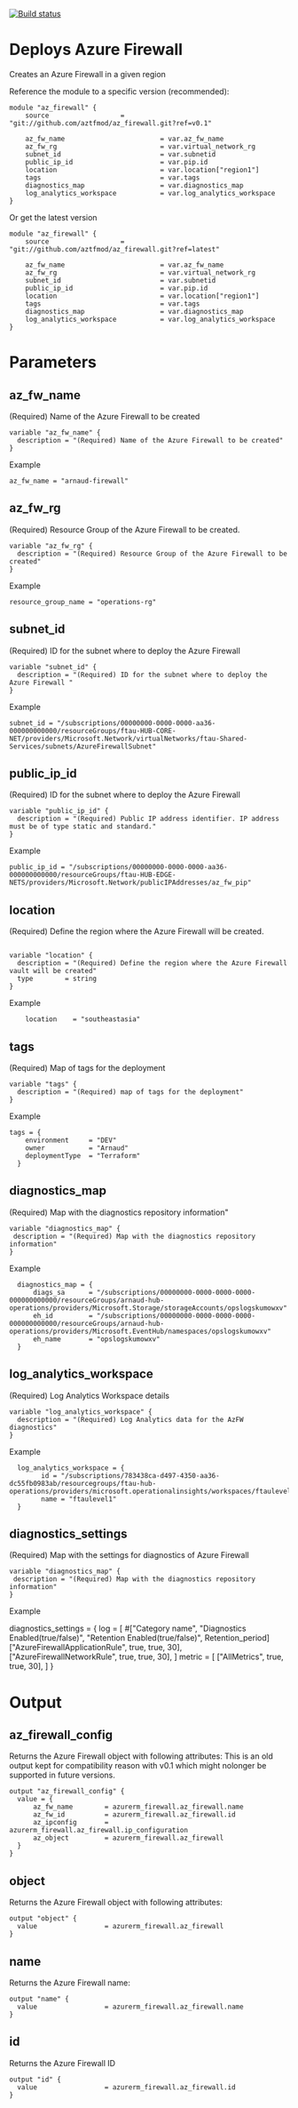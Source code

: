 [![Build status](https://dev.azure.com/azure-terraform/Blueprints/_apis/build/status/modules/azure_firewall)](https://dev.azure.com/azure-terraform/Blueprints/_build/latest?definitionId=11)
# Deploys Azure Firewall
Creates an Azure Firewall in a given region


Reference the module to a specific version (recommended):
```hcl
module "az_firewall" {
    source                  = "git://github.com/aztfmod/az_firewall.git?ref=v0.1"
  
    az_fw_name                        = var.az_fw_name
    az_fw_rg                          = var.virtual_network_rg
    subnet_id                         = var.subnetid
    public_ip_id                      = var.pip.id
    location                          = var.location["region1"]
    tags                              = var.tags
    diagnostics_map                   = var.diagnostics_map
    log_analytics_workspace           = var.log_analytics_workspace
}
```

Or get the latest version
```hcl
module "az_firewall" {
    source                  = "git://github.com/aztfmod/az_firewall.git?ref=latest"
  
    az_fw_name                        = var.az_fw_name
    az_fw_rg                          = var.virtual_network_rg
    subnet_id                         = var.subnetid
    public_ip_id                      = var.pip.id
    location                          = var.location["region1"]
    tags                              = var.tags
    diagnostics_map                   = var.diagnostics_map
    log_analytics_workspace           = var.log_analytics_workspace
}
```

# Parameters
## az_fw_name
(Required) Name of the Azure Firewall to be created
```hcl
variable "az_fw_name" {
  description = "(Required) Name of the Azure Firewall to be created"  
}

```
Example
```hcl
az_fw_name = "arnaud-firewall"
```

## az_fw_rg
(Required) Resource Group of the Azure Firewall to be created.
```hcl
variable "az_fw_rg" {
  description = "(Required) Resource Group of the Azure Firewall to be created"  
}

```
Example
```hcl
resource_group_name = "operations-rg"
```

## subnet_id
(Required) ID for the subnet where to deploy the Azure Firewall
```hcl
variable "subnet_id" {
  description = "(Required) ID for the subnet where to deploy the Azure Firewall " 
}

```
Example
```hcl
subnet_id = "/subscriptions/00000000-0000-0000-aa36-000000000000/resourceGroups/ftau-HUB-CORE-NET/providers/Microsoft.Network/virtualNetworks/ftau-Shared-Services/subnets/AzureFirewallSubnet"
```


## public_ip_id
(Required) ID for the subnet where to deploy the Azure Firewall
```hcl
variable "public_ip_id" {
  description = "(Required) Public IP address identifier. IP address must be of type static and standard."
}
```
Example
```hcl
public_ip_id = "/subscriptions/00000000-0000-0000-aa36-000000000000/resourceGroups/ftau-HUB-EDGE-NETS/providers/Microsoft.Network/publicIPAddresses/az_fw_pip"
```

## location
(Required) Define the region where the Azure Firewall will be created.
```hcl

variable "location" {
  description = "(Required) Define the region where the Azure Firewall vault will be created"
  type        = string
}
```
Example
```hcl
    location    = "southeastasia"
```

## tags
(Required) Map of tags for the deployment
```hcl
variable "tags" {
  description = "(Required) map of tags for the deployment"
}
```
Example
```hcl
tags = {
    environment     = "DEV"
    owner           = "Arnaud"
    deploymentType  = "Terraform"
  }
```

## diagnostics_map
(Required) Map with the diagnostics repository information"
```hcl
variable "diagnostics_map" {
 description = "(Required) Map with the diagnostics repository information"
}
```
Example
```hcl
  diagnostics_map = {
      diags_sa      = "/subscriptions/00000000-0000-0000-0000-000000000000/resourceGroups/arnaud-hub-operations/providers/Microsoft.Storage/storageAccounts/opslogskumowxv"
      eh_id         = "/subscriptions/00000000-0000-0000-0000-000000000000/resourceGroups/arnaud-hub-operations/providers/Microsoft.EventHub/namespaces/opslogskumowxv"
      eh_name       = "opslogskumowxv"
  }
```
## log_analytics_workspace
(Required) Log Analytics Workspace details
```hcl
variable "log_analytics_workspace" {
  description = "(Required) Log Analytics data for the AzFW diagnostics"
}
```
Example
```hcl
  log_analytics_workspace = {
        id = "/subscriptions/783438ca-d497-4350-aa36-dc55fb0983ab/resourcegroups/ftau-hub-operations/providers/microsoft.operationalinsights/workspaces/ftaulevel1"
        name = "ftaulevel1"
  }
```

## diagnostics_settings
(Required) Map with the settings for diagnostics of Azure Firewall
```hcl
variable "diagnostics_map" {
 description = "(Required) Map with the diagnostics repository information"
}
```
Example


diagnostics_settings = {
    log = [
                #["Category name",  "Diagnostics Enabled(true/false)", "Retention Enabled(true/false)", Retention_period] 
                ["AzureFirewallApplicationRule", true, true, 30],
                ["AzureFirewallNetworkRule", true, true, 30],
        ]
    metric = [
               ["AllMetrics", true, true, 30],
    ]
}


# Output
## az_firewall_config
Returns the Azure Firewall object with following attributes:
This is an old output kept for compatibility reason with v0.1
which might nolonger be supported in future versions.

```hcl
output "az_firewall_config" {
  value = {
      az_fw_name        = azurerm_firewall.az_firewall.name
      az_fw_id          = azurerm_firewall.az_firewall.id
      az_ipconfig       = azurerm_firewall.az_firewall.ip_configuration
      az_object         = azurerm_firewall.az_firewall
  }
}
```

## object
Returns the Azure Firewall object with following attributes:

```hcl
output "object" {
  value                 = azurerm_firewall.az_firewall
}
```

## name
Returns the Azure Firewall name:

```hcl
output "name" {
  value                 = azurerm_firewall.az_firewall.name
}
```

## id
Returns the Azure Firewall ID

```hcl
output "id" {
  value                 = azurerm_firewall.az_firewall.id
}
```